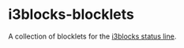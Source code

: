 # i3blocks-blocklets

A collection of blocklets for the [i3blocks status line](https://github.com/vivien/i3blocks).
